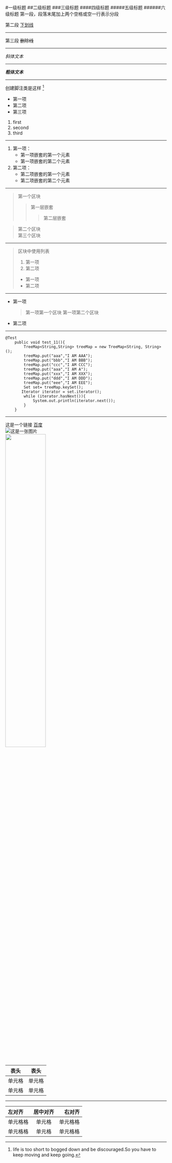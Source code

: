 #一级标题
##二级标题
###三级标题
####四级标题
#####五级标题
######六级标题
第一段，段落末尾加上两个空格或空一行表示分段  

第二段  <u>下划线</u>
***
第三段  ~~删除线~~
***
*斜体文本*  
* * *
***粗体文本***  
***

创建脚注类是这样 [^RUNOOB]  

[^RUNOOB]: life is too short to bogged down and be discouraged.So you have to keep moving and keep going.  
* 第一项
* 第二项
* 第三项  
1. first
2. second
3. third  
***
1. 第一项：
    - 第一项嵌套的第一个元素
    * 第一项嵌套的第二个元素  
2. 第二项：
    - 第二项嵌套的第一个元素
    * 第二项嵌套的第二个元素  
***
> 第一个区块  
> > 第一层嵌套  
> > > 第二层嵌套

> 第二个区块  
> 第三个区块  
***
> 区块中使用列表  
> 1. 第一项  
> 2. 第二项
> * 第一项
> * 第二项
***
* 第一项
    > 第一项第一个区块
    > 第一项第二个区块
* 第二项
***
    @Test
        public void test_11(){
            TreeMap<String,String> treeMap = new TreeMap<String, String>();
            treeMap.put("aaa","I AM AAA");
            treeMap.put("bbb","I AM BBB");
            treeMap.put("ccc","I AM CCC");
            treeMap.put("aaa","I AM A");
            treeMap.put("xxx","I AM XXX");
            treeMap.put("ddd","I AM DDD");
            treeMap.put("eee","I AM EEE");
            Set set= treeMap.keySet();
           Iterator iterator = set.iterator();
            while (iterator.hasNext()){
                System.out.println(iterator.next());
            }
        }
***
这是一个链接 [百度](https://baidu.com)  
![这是一张图片](http://static.runoob.com/images/runoob-logo.png)  
<img src="http://static.runoob.com/images/runoob-logo.png" width="50%"/>  

| 表头 | 表头 |  
| ---- | ---- |  
| 单元格 | 单元格 |  
| 单元格 | 单元格 |  
***
| 左对齐 | 居中对齐 | 右对齐 |    
| :---- | :----: | ----: |
| 单元格格 | 单元格 | 单元格格 |  
| 单元格格 | 单元格 | 单元格格 |  